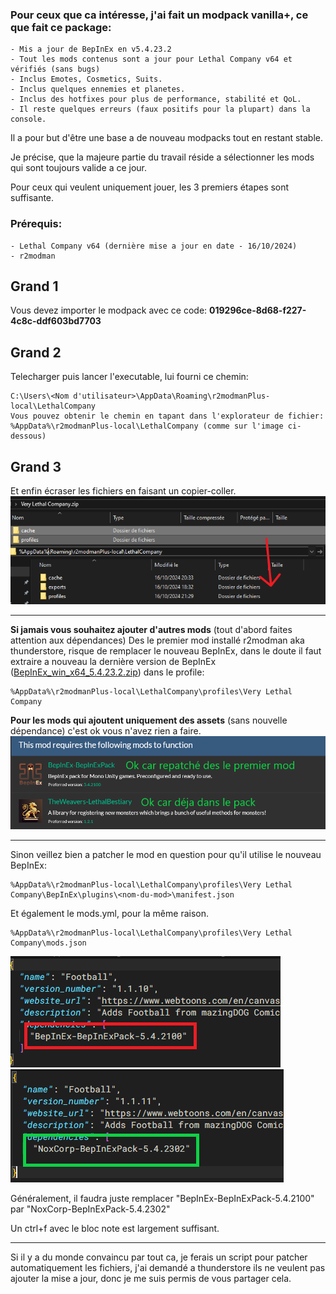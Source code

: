 ### __Pour ceux que ca intéresse, j'ai fait un modpack vanilla+, ce que fait ce package:__
```
- Mis a jour de BepInEx en v5.4.23.2
- Tout les mods contenus sont a jour pour Lethal Company v64 et vérifiés (sans bugs)
- Inclus Emotes, Cosmetics, Suits.
- Inclus quelques ennemies et planetes.
- Inclus des hotfixes pour plus de performance, stabilité et QoL.
- Il reste quelques erreurs (faux positifs pour la plupart) dans la console.
```
Il a pour but d'être une base a de nouveau modpacks tout en restant stable.

Je précise, que la majeure partie du travail réside a sélectionner les mods qui sont toujours valide a ce jour.

Pour ceux qui veulent uniquement jouer, les 3 premiers étapes sont suffisante.

### Prérequis:
```
- Lethal Company v64 (dernière mise a jour en date - 16/10/2024)
- r2modman
```
## Grand 1
Vous devez importer le modpack avec ce code: __019296ce-8d68-f227-4c8c-ddf603bd7703__
## Grand 2
Telecharger puis lancer l'executable, lui fourni ce chemin:
```
C:\Users\<Nom d'utilisateur>\AppData\Roaming\r2modmanPlus-local\LethalCompany
Vous pouvez obtenir le chemin en tapant dans l'explorateur de fichier:
%AppData%\r2modmanPlus-local\LethalCompany (comme sur l'image ci-dessous)
```
## Grand 3
Et enfin écraser les fichiers en faisant un copier-coller.
![copier-ecraser](https://github.com/Benoit-corso/LethalModpack/blob/main/images/Ecraser.png?raw=true)
___

__Si jamais vous souhaitez ajouter d'autres mods__ (tout d'abord faites attention aux dépendances)
Des le premier mod installé r2modman aka thunderstore, risque de remplacer le nouveau BepInEx, dans le doute il faut extraire a nouveau la dernière version de BepInEx ([BepInEx_win_x64_5.4.23.2.zip](https://github.com/BepInEx/BepInEx/releases/tag/v5.4.23.2)) dans le profile:
```
%AppData%\r2modmanPlus-local\LethalCompany\profiles\Very Lethal Company
```

__Pour les mods qui ajoutent uniquement des assets__ (sans nouvelle dépendance) c'est ok vous n'avez rien a faire.
![dependance](https://github.com/Benoit-corso/LethalModpack/blob/main/images/Dependance.png?raw=true)

___

Sinon veillez bien a patcher le mod en question pour qu'il utilise le nouveau BepInEx:
```
%AppData%\r2modmanPlus-local\LethalCompany\profiles\Very Lethal Company\BepInEx\plugins\<nom-du-mod>\manifest.json
```
Et également le mods.yml, pour la même raison.
```
%AppData%\r2modmanPlus-local\LethalCompany\profiles\Very Lethal Company\mods.json
```

![MauvaisManifest](https://github.com/Benoit-corso/LethalModpack/blob/main/images/MauvaisManifest.png?raw=true)
![BonManifest](https://github.com/Benoit-corso/LethalModpack/blob/main/images/BonManifest.png?raw=true)

Généralement, il faudra juste remplacer "BepInEx-BepInExPack-5.4.2100" par "NoxCorp-BepInExPack-5.4.2302"

Un ctrl+f avec le bloc note est largement suffisant.
___

Si il y a du monde convaincu par tout ca, je ferais un script pour patcher automatiquement les fichiers, j'ai demandé a thunderstore ils ne veulent pas ajouter la mise a jour, donc je me suis permis de vous partager cela.
